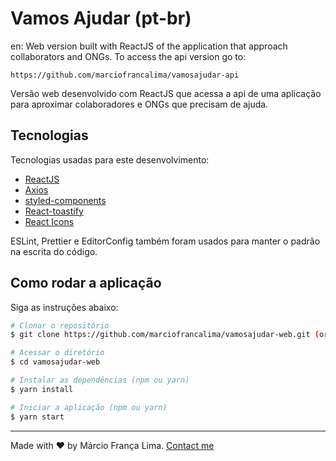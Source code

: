 # Vamos Ajudar (pt-br)

en: Web version built with ReactJS of the application that approach collaborators and ONGs. To access the api version go to:

```
https://github.com/marciofrancalima/vamosajudar-api
```

Versão web desenvolvido com ReactJS que acessa a api de uma aplicação para aproximar colaboradores e ONGs que precisam de ajuda.

## Tecnologias

Tecnologias usadas para este desenvolvimento:

- [ReactJS](https://reactjs.org/)
- [Axios](https://github.com/axios/axios/)
- [styled-components](https://styled-components.com/)
- [React-toastify](https://fkhadra.github.io/react-toastify/)
- [React Icons](https://github.com/react-icons/react-icons)

ESLint, Prettier e EditorConfig também foram usados para manter o padrão na escrita do código.

## Como rodar a aplicação

Siga as instruções abaixo:

```bash
# Clonar o repositório
$ git clone https://github.com/marciofrancalima/vamosajudar-web.git (or use ssh)

# Acessar o diretório
$ cd vamosajudar-web

# Instalar as dependências (npm ou yarn)
$ yarn install

# Iniciar a aplicação (npm ou yarn)
$ yarn start
```

---

Made with ♥ by Márcio França Lima. [Contact me](https://www.linkedin.com/in/m%C3%A1rcio-fran%C3%A7a-lima-916454187/)
